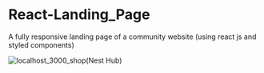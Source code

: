 # React-Landing_Page
A fully responsive landing page of a community website (using react js and styled components)

![localhost_3000_shop(Nest Hub)](https://user-images.githubusercontent.com/73573652/137788805-3a9f00c8-b39a-4931-afea-35ad579bde2e.png)

